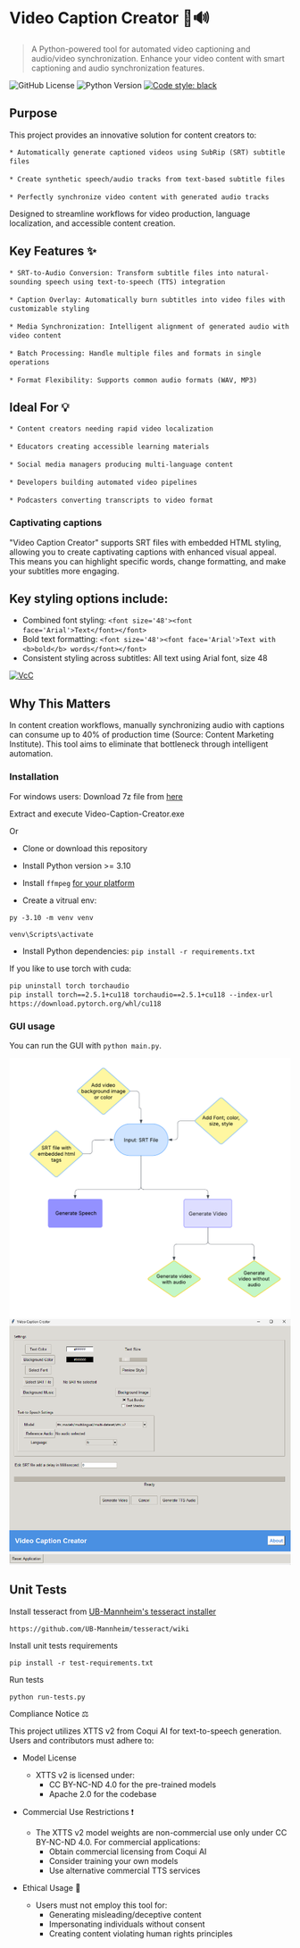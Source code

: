 # Video Caption Creator 🎥🔊
> A Python-powered tool for automated video captioning and audio/video synchronization. Enhance your video content with smart captioning and audio synchronization features.

![GitHub License](https://img.shields.io/github/license/overcrash66/Video-caption-Creator)
![Python Version](https://img.shields.io/badge/python-3.10%2B-blue)
[![Code style: black](https://img.shields.io/badge/code%20style-black-000000.svg)](https://github.com/psf/black)

## Purpose

This project provides an innovative solution for content creators to:

    * Automatically generate captioned videos using SubRip (SRT) subtitle files
    
    * Create synthetic speech/audio tracks from text-based subtitle files
    
    * Perfectly synchronize video content with generated audio tracks

Designed to streamline workflows for video production, language localization, and accessible content creation.

## Key Features ✨

    * SRT-to-Audio Conversion: Transform subtitle files into natural-sounding speech using text-to-speech (TTS) integration

    * Caption Overlay: Automatically burn subtitles into video files with customizable styling

    * Media Synchronization: Intelligent alignment of generated audio with video content

    * Batch Processing: Handle multiple files and formats in single operations

    * Format Flexibility: Supports common audio formats (WAV, MP3)

## Ideal For 💡

    * Content creators needing rapid video localization

    * Educators creating accessible learning materials

    * Social media managers producing multi-language content

    * Developers building automated video pipelines

    * Podcasters converting transcripts to video format

### Captivating captions

"Video Caption Creator" supports SRT files with embedded HTML styling, allowing you to create captivating captions with enhanced visual appeal. 
This means you can highlight specific words, change formatting, and make your subtitles more engaging.

## Key styling options include:

* Combined font styling: `<font size='48'><font face='Arial'>Text</font></font>`
* Bold text formatting: `<font size='48'><font face='Arial'>Text with <b>bold</b> words</font></font>`
* Consistent styling across subtitles: All text using Arial font, size 48

[![VcC](https://img.youtube.com/vi/rjFq3P9vhHs/0.jpg)](https://www.youtube.com/watch?v=rjFq3P9vhHs)

## Why This Matters
In content creation workflows, manually synchronizing audio with captions can consume up to 40% of production time (Source: Content Marketing Institute). This tool aims to eliminate that bottleneck through intelligent automation.

### Installation

For windows users:
Download 7z file from [here](https://github.com/overcrash66/Video-caption-Creator/releases/download/v1.0.0/Video-Caption-Creator.7z)

Extract and execute Video-Caption-Creator.exe

Or

* Clone or download this repository

* Install Python version >= 3.10

* Install `ffmpeg` [for your platform](https://ffmpeg.org/download.html)

* Create a vitrual env:

```
py -3.10 -m venv venv
```

```
venv\Scripts\activate
```

* Install Python dependencies: `pip install -r requirements.txt`

If you like to use torch with cuda:

```
pip uninstall torch torchaudio
pip install torch==2.5.1+cu118 torchaudio==2.5.1+cu118 --index-url https://download.pytorch.org/whl/cu118
```

### GUI usage

You can run the GUI with `python main.py`.

![flowchart](./image/flowchart.png)
![Demo](./image/App.png)

## Unit Tests

Install tesseract from [UB-Mannheim's tesseract installer](https://github.com/UB-Mannheim/tesseract/wiki)

```
https://github.com/UB-Mannheim/tesseract/wiki
```

Install unit tests requirements

```
pip install -r test-requirements.txt
```

Run tests

```
python run-tests.py
```

Compliance Notice ⚖️

This project utilizes XTTS v2 from Coqui AI for text-to-speech generation. Users and contributors must adhere to:

* Model License
  * XTTS v2 is licensed under:
    * CC BY-NC-ND 4.0 for the pre-trained models
    * Apache 2.0 for the codebase

* Commercial Use Restrictions ❗
  * The XTTS v2 model weights are non-commercial use only under CC BY-NC-ND 4.0. For commercial applications:
    * Obtain commercial licensing from Coqui AI
    * Consider training your own models
    * Use alternative commercial TTS services

* Ethical Usage 🤖
  * Users must not employ this tool for:
    * Generating misleading/deceptive content
    * Impersonating individuals without consent
    * Creating content violating human rights principles